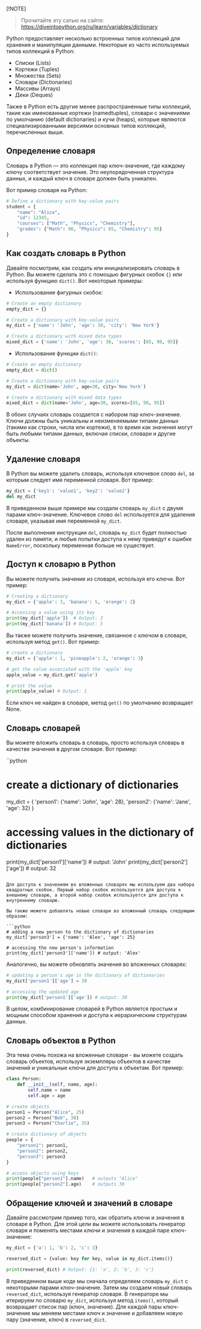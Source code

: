 [!NOTE]
> Прочитайте эту сатью на сайте: https://diveintopython.org/ru/learn/variables/dictionary

Python предоставляет несколько встроенных типов коллекций для хранения и манипуляции данными. Некоторые из часто используемых типов коллекций в Python:

* Списки (Lists)
* Кортежи (Tuples)
* Множества (Sets)
* Словари (Dictionaries)
* Массивы (Arrays)
* Деки (Deques)

Также в Python есть другие менее распространенные типы коллекций, такие как именованные кортежи (namedtuples), словари с значениями по умолчанию (default dictionaries) и кучи (heaps), которые являются специализированными версиями основных типов коллекций, перечисленных выше.

## Определение словаря

Словарь в Python — это коллекция пар ключ-значение, где каждому ключу соответствует значение. Это неупорядоченная структура данных, и каждый ключ в словаре должен быть уникален.

Вот пример словаря на Python:


```python
# Define a dictionary with key-value pairs
student = {
    "name": "Alice",
    "id": 12345,
    "courses": ["Math", "Physics", "Chemistry"],
    "grades": {"Math": 90, "Physics": 85, "Chemistry": 95}
}
```

## Как создать словарь в Python

Давайте посмотрим, как создать или инициализировать словарь в Python. Вы можете сделать это с помощью фигурных скобок `{}` или используя функцию `dict()`. Вот некоторые примеры:

- Использование фигурных скобок:

```python
# Create an empty dictionary
empty_dict = {}

# Create a dictionary with key-value pairs
my_dict = {'name': 'John', 'age': 30, 'city': 'New York'}

# Create a dictionary with mixed data types
mixed_dict = {'name': 'John', 'age': 30, 'scores': [85, 90, 95]}
```

- Использование функции `dict()`:

```python
# Create an empty dictionary
empty_dict = dict()

# Create a dictionary with key-value pairs
my_dict = dict(name='John', age=30, city='New York')

# Create a dictionary with mixed data types
mixed_dict = dict(name='John', age=30, scores=[85, 90, 95])
```

В обоих случаях словарь создается с набором пар ключ-значение. Ключи должны быть уникальны и неизменяемыми типами данных (такими как строки, числа или кортежи), в то время как значения могут быть любыми типами данных, включая списки, словари и другие объекты.

## Удаление словаря

В Python вы можете удалить словарь, используя ключевое слово `del`, за которым следует имя переменной словаря. Вот пример:

```python
my_dict = {'key1': 'value1', 'key2': 'value2'}
del my_dict
```

В приведенном выше примере мы создали словарь `my_dict` с двумя парами ключ-значение. Ключевое слово `del` используется для удаления словаря, указывая имя переменной `my_dict`.

После выполнения инструкции `del`, словарь `my_dict` будет полностью удален из памяти, и любые попытки доступа к нему приведут к ошибке `NameError`, поскольку переменная больше не существует.

## Доступ к словарю в Python

Вы можете получить значение из словаря, используя его ключи. Вот пример:

```python
# Creating a dictionary
my_dict = {'apple': 3, 'banana': 5, 'orange': 2}

# Accessing a value using its key
print(my_dict['apple'])  # Output: 3
print(my_dict['banana']) # Output: 5
```

Вы также можете получить значение, связанное с ключом в словаре, используя метод `get()`. Вот пример:

```python
# create a dictionary
my_dict = {'apple': 1, 'pineapple': 2, 'orange': 3}

# get the value associated with the 'apple' key
apple_value = my_dict.get('apple')

# print the value
print(apple_value) # Output: 1
```

Если ключ не найден в словаре, метод `get()` по умолчанию возвращает None.

## Словарь словарей

Вы можете вложить словарь в словарь, просто используя словарь в качестве значения в другом словаре. Вот пример:

``python
# create a dictionary of dictionaries
my_dict = {
    'person1': {'name': 'John', 'age': 28},
    'person2': {'name': 'Jane', 'age': 32}
}

# accessing values in the dictionary of dictionaries
print(my_dict['person1']['name']) # output: 'John'
print(my_dict['person2']['age']) # output: 32
```

Для доступа к значениям во вложенных словарях мы используем два набора квадратных скобок. Первый набор скобок используется для доступа к внешнему словарю, а второй набор скобок используется для доступа к внутреннему словарю.

Вы также можете добавлять новые словари во вложенный словарь следующим образом:

```python
# adding a new person to the dictionary of dictionaries
my_dict['person3'] = {'name': 'Alex', 'age': 25}

# accessing the new person's information
print(my_dict['person3']['name']) # output: 'Alex'
```

Аналогично, вы можете обновлять значения во вложенных словарях:

```python
# updating a person's age in the dictionary of dictionaries
my_dict['person1']['age'] = 30

# accessing the updated age
print(my_dict['person1']['age']) # output: 30
```

В целом, комбинирование словарей в Python является простым и мощным способом хранения и доступа к иерархическим структурам данных.

## Словарь объектов в Python

Эта тема очень похожа на вложенные словари - вы можете создать словарь объектов, используя экземпляры объектов в качестве значений и уникальные ключи для доступа к объектам. Вот пример:

```python
class Person:
    def __init__(self, name, age):
        self.name = name
        self.age = age

# create objects
person1 = Person("Alice", 25)
person2 = Person("Bob", 30)
person3 = Person("Charlie", 35)

# create dictionary of objects
people = {
    "person1": person1,
    "person2": person2,
    "person3": person3
}

# access objects using keys
print(people["person1"].name)   # outputs "Alice"
print(people["person2"].age)    # outputs 30
```

## Обращение ключей и значений в словаре

Давайте рассмотрим пример того, как обратить ключи и значения в словаре в Python. Для этой цели вы можете использовать генератор словаря и поменять местами ключи и значения в каждой паре ключ-значение:

```python
my_dict = {'a': 1, 'b': 2, 'c': 3}

reversed_dict = {value: key for key, value in my_dict.items()}

print(reversed_dict) # Output: {1: 'a', 2: 'b', 3: 'c'}
```

В приведенном выше коде мы сначала определяем словарь `my_dict` с некоторыми парами ключ-значение. Затем мы создаем новый словарь `reversed_dict`, используя генератор словаря. В генераторе мы итерируем по словарю `my_dict`, используя метод `items()`, который возвращает список пар (ключ, значение). Для каждой пары ключ-значение мы меняем местами ключ и значение и добавляем новую пару (значение, ключ) в `reversed_dict`.




